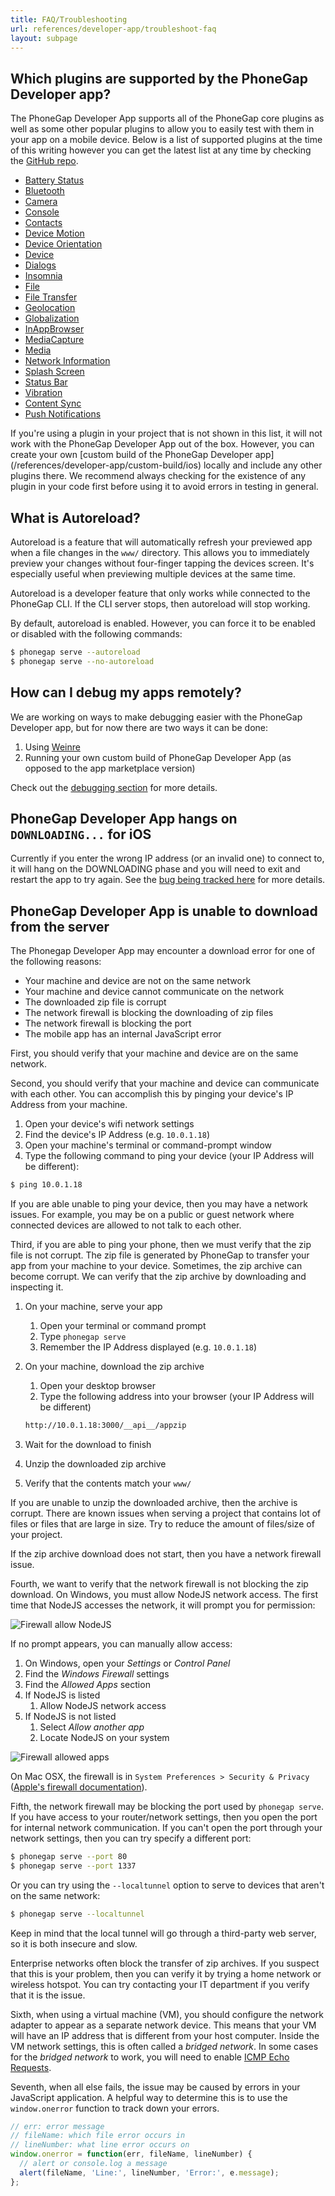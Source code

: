 ```yaml
---
title: FAQ/Troubleshooting
url: references/developer-app/troubleshoot-faq
layout: subpage
---
```


## Which plugins are supported by the PhoneGap Developer app?

The PhoneGap Developer App supports all of the PhoneGap core plugins as well as some other popular plugins to allow you to easily test with them in your app on a mobile device. Below is a list of supported plugins at the time of this writing however you can get the latest list at any time by checking the [GitHub repo](https://github.com/phonegap/phonegap-app-developer/blob/master/config.xml#L23).

* [Battery Status](https://www.npmjs.com/package/cordova-plugin-battery-status)
* [Bluetooth](https://github.com/don/cordova-plugin-ble-central)
* [Camera](https://www.npmjs.com/package/cordova-plugin-camera)
* [Console](https://www.npmjs.com/package/cordova-plugin-console)
* [Contacts](https://www.npmjs.com/package/cordova-plugin-contacts)
* [Device Motion](https://www.npmjs.com/package/cordova-plugin-device-motion)
* [Device Orientation](https://www.npmjs.com/package/cordova-plugin-device-orientation)
* [Device](https://www.npmjs.com/package/cordova-plugin-device)
* [Dialogs](https://www.npmjs.com/package/cordova-plugin-dialogs)
* [Insomnia](https://github.com/EddyVerbruggen/Insomnia-PhoneGap-Plugin)
* [File](https://www.npmjs.com/package/cordova-plugin-file)
* [File Transfer](https://www.npmjs.com/package/cordova-plugin-file-transfer)
* [Geolocation](https://www.npmjs.com/package/cordova-plugin-geolocation)
* [Globalization](https://www.npmjs.com/package/cordova-plugin-globalization)
* [InAppBrowser](https://www.npmjs.com/package/cordova-plugin-inappbrowser)
* [MediaCapture](https://www.npmjs.com/package/cordova-plugin-media-capture)
* [Media](https://www.npmjs.com/package/cordova-plugin-media)
* [Network Information](https://www.npmjs.com/package/cordova-plugin-network-information)
* [Splash Screen](https://www.npmjs.com/package/cordova-plugin-splashscreen)
* [Status Bar](https://www.npmjs.com/package/cordova-plugin-statusbar)
* [Vibration](https://www.npmjs.com/package/cordova-plugin-vibration)
* [Content Sync](https://www.npmjs.com/package/phonegap-plugin-contentsync)
* [Push Notifications](https://www.npmjs.com/package/phonegap-plugin-push)

<div class='alert--warning'>If you're using a plugin in your project that is not shown in this list, it will not work with the PhoneGap Developer App out of the box. However, you can create your own [custom build of the PhoneGap Developer app](/references/developer-app/custom-build/ios) locally and include any other plugins there. We recommend always checking for the existence of any plugin in your code first before using it to avoid errors in testing in general.</div>

## What is Autoreload?

Autoreload is a feature that will automatically refresh your previewed app when a file changes in the `www/` directory. This allows you to immediately preview your changes without four-finger tapping the devices screen. It's especially useful when previewing multiple devices at the same time.

Autoreload is a developer feature that only works while connected to the PhoneGap CLI. If the CLI server stops, then autoreload will stop working.

By default, autoreload is enabled. However, you can force it to be enabled or disabled with the following commands:

```sh
$ phonegap serve --autoreload
$ phonegap serve --no-autoreload
```

## How can I debug my apps remotely?

We are working on ways to make debugging easier with the PhoneGap Developer app, but for now there are two ways it can be done:

1.  Using [Weinre](https://www.npmjs.com/package/weinre)
1.  Running your own custom build of PhoneGap Developer App (as opposed to the app marketplace version)

Check out the [debugging section](/references/developer-app/debugging) for more details.

## PhoneGap Developer App hangs on `DOWNLOADING...` for iOS

Currently if you enter the wrong IP address (or an invalid one) to connect to, it will hang on the DOWNLOADING phase and you will need to exit and restart the app to try again. See the [bug being tracked here](https://github.com/phonegap/phonegap-app-developer/issues/338) for more details.

## PhoneGap Developer App is unable to download from the server

The Phonegap Developer App may encounter a download error for one of the following reasons:

* Your machine and device are not on the same network
* Your machine and device cannot communicate on the network
* The downloaded zip file is corrupt
* The network firewall is blocking the downloading of zip files
* The network firewall is blocking the port
* The mobile app has an internal JavaScript error

First, you should verify that your machine and device are on the same network.

Second, you should verify that your machine and device can communicate with each other. You can accomplish this by pinging your device's IP Address from your machine.

1.  Open your device's wifi network settings
1.  Find the device's IP Address (e.g. `10.0.1.18`)
1.  Open your machine's terminal or command-prompt window
1.  Type the following command to ping your device (your IP Address will be different):


```bash
$ ping 10.0.1.18
```

If you are able unable to ping your device, then you may have a network issues. For example, you may be on a public or guest network where connected devices are allowed to not talk to each other.

Third, if you are able to ping your phone, then we must verify that the zip file is not corrupt. The zip file is generated by PhoneGap to transfer your app from your machine to your device. Sometimes, the zip archive can become corrupt. We can verify that the zip archive by downloading and inspecting it.

1.  On your machine, serve your app
    1.  Open your terminal or command prompt
    1.  Type `phonegap serve`
    1.  Remember the IP Address displayed (e.g. `10.0.1.18`)
1.  On your machine, download the zip archive

    1.  Open your desktop browser
    1.  Type the following address into your browser (your IP Address will be different)


    ```bash
    http://10.0.1.18:3000/__api__/appzip
    ```

1.  Wait for the download to finish
1.  Unzip the downloaded zip archive
1.  Verify that the contents match your `www/`

If you are unable to unzip the downloaded archive, then the archive is corrupt. There are known issues when serving a project that contains lot of files or files that are large in size. Try to reduce the amount of files/size of your project.

If the zip archive download does not start, then you have a network firewall issue.

Fourth, we want to verify that the network firewall is not blocking the zip download. On Windows, you must allow NodeJS network access. The first time that NodeJS accesses the network, it will prompt you for permission:

<img class="mobile-image" src="/images/node_js_allow_firewall.png" alt="Firewall allow NodeJS">

If no prompt appears, you can manually allow access:

1.  On Windows, open your _Settings_ or _Control Panel_
1.  Find the _Windows Firewall_ settings
1.  Find the _Allowed Apps_ section
1.  If NodeJS is listed
    1.  Allow NodeJS network access
1.  If NodeJS is not listed
    1.  Select _Allow another app_
    1.  Locate NodeJS on your system

<img class="mobile-image" src="/images/node_js_firewall_allowed_apps.png" alt="Firewall allowed apps">

On Mac OSX, the firewall is in `System Preferences > Security & Privacy` ([Apple's firewall documentation](https://support.apple.com/kb/PH21748?viewlocale=en_US&locale=en_US)).

Fifth, the network firewall may be blocking the port used by `phonegap serve`. If you have access to your router/network settings, then you open the port for internal network communication. If you can't open the port through your network settings, then you can try specify a different port:

```sh
$ phonegap serve --port 80
$ phonegap serve --port 1337
```

Or you can try using the `--localtunnel` option to serve to devices that aren't on the same network:

```sh
$ phonegap serve --localtunnel
```

Keep in mind that the local tunnel will go through a third-party web server,
so it is both insecure and slow.

Enterprise networks often block the transfer of zip archives. If you suspect
that this is your problem, then you can verify it by trying a home network
or wireless hotspot. You can try contacting your IT department if you verify
that it is the issue.

Sixth, when using a virtual machine (VM), you should configure the network adapter
to appear as a separate network device. This means that your VM will have an
IP address that is different from your host computer. Inside the VM network
settings, this is often called a _bridged network_. In some cases for the _bridged network_ to work,
you will need to enable [ICMP Echo Requests][1].

[1]: https://technet.microsoft.com/en-us/library/cc749323(v=ws.10).aspx

Seventh, when all else fails, the issue may be caused by errors in your JavaScript application.
A helpful way to determine this is to use the `window.onerror` function to track down your errors.

```js
// err: error message
// fileName: which file error occurs in
// lineNumber: what line error occurs on
window.onerror = function(err, fileName, lineNumber) {
  // alert or console.log a message
  alert(fileName, 'Line:', lineNumber, 'Error:', e.message);
};
```
